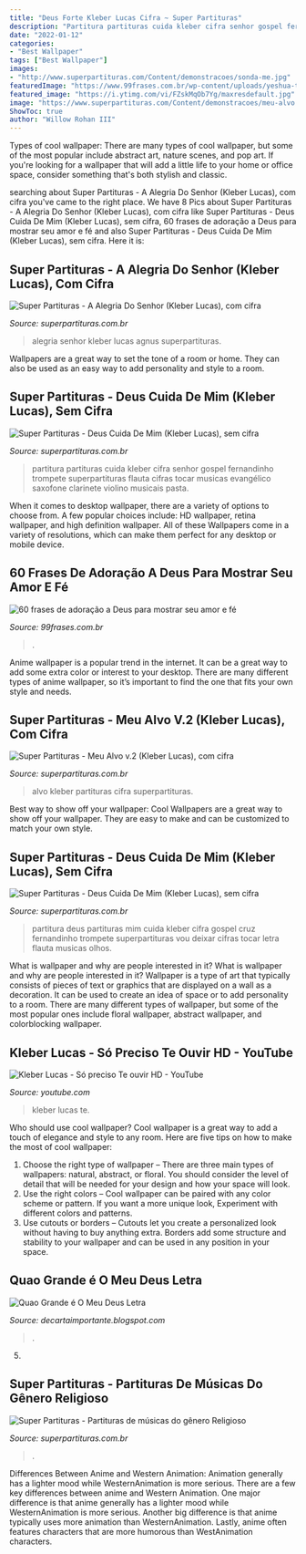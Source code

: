 ```yaml
---
title: "Deus Forte Kleber Lucas Cifra ~ Super Partituras"
description: "Partitura partituras cuida kleber cifra senhor gospel fernandinho trompete superpartituras flauta cifras tocar musicas evangélico saxofone clarinete violino musicais pasta"
date: "2022-01-12"
categories:
- "Best Wallpaper"
tags: ["Best Wallpaper"]
images:
- "http://www.superpartituras.com/Content/demonstracoes/sonda-me.jpg"
featuredImage: "https://www.99frases.com.br/wp-content/uploads/yeshua-tu-es-tao-lindo-que.jpg"
featured_image: "https://i.ytimg.com/vi/FZskMqOb7Yg/maxresdefault.jpg"
image: "https://www.superpartituras.com/Content/demonstracoes/meu-alvo.jpg"
ShowToc: true
author: "Willow Rohan III"
---
```



Types of cool wallpaper:
There are many types of cool wallpaper, but some of the most popular include abstract art, nature scenes, and pop art. If you're looking for a wallpaper that will add a little life to your home or office space, consider something that's both stylish and classic.

	

		
searching about Super Partituras - A Alegria Do Senhor (Kleber Lucas), com cifra you've came to the right place. We have 8 Pics about Super Partituras - A Alegria Do Senhor (Kleber Lucas), com cifra like Super Partituras - Deus Cuida De Mim (Kleber Lucas), sem cifra, 60 frases de adoração a Deus para mostrar seu amor e fé and also Super Partituras - Deus Cuida De Mim (Kleber Lucas), sem cifra. Here it is:
		
    
## Super Partituras - A Alegria Do Senhor (Kleber Lucas), Com Cifra

<img loading=lazy src="http://www.superpartituras.com/Content/demonstracoes/na-alegria-do-senhor.jpg" onerror="this.onerror=null;this.src='https://tse1.mm.bing.net/th?id=OIP.e4biFHatUB6FC5lVzVVJPwHaJl&amp;pid=15.1';" alt="Super Partituras - A Alegria Do Senhor (Kleber Lucas), com cifra">

_Source: superpartituras.com.br_

>alegria senhor kleber lucas agnus superpartituras. 

	

Wallpapers are a great way to set the tone of a room or home. They can also be used as an easy way to add personality and style to a room.

    
## Super Partituras - Deus Cuida De Mim (Kleber Lucas), Sem Cifra

<img loading=lazy src="http://www.superpartituras.com/Content/demonstracoes/deus-cuida-de-mim.jpg" onerror="this.onerror=null;this.src='https://tse2.mm.bing.net/th?id=OIP.VKWj5_Wb3qxzCvOBY3JeJwHaKf&amp;pid=15.1';" alt="Super Partituras - Deus Cuida De Mim (Kleber Lucas), sem cifra">

_Source: superpartituras.com.br_

>partitura partituras cuida kleber cifra senhor gospel fernandinho trompete superpartituras flauta cifras tocar musicas evangélico saxofone clarinete violino musicais pasta. 

	

When it comes to desktop wallpaper, there are a variety of options to choose from. A few popular choices include: HD wallpaper, retina wallpaper, and high definition wallpaper. All of these Wallpapers come in a variety of resolutions, which can make them perfect for any desktop or mobile device. 

    
## 60 Frases De Adoração A Deus Para Mostrar Seu Amor E Fé

<img loading=lazy src="https://www.99frases.com.br/wp-content/uploads/yeshua-tu-es-tao-lindo-que.jpg" onerror="this.onerror=null;this.src='https://tse2.mm.bing.net/th?id=OIP.8suN1c4cXe9C2ZSmEIm_RwHaHa&amp;pid=15.1';" alt="60 frases de adoração a Deus para mostrar seu amor e fé">

_Source: 99frases.com.br_

>. 

	

Anime wallpaper is a popular trend in the internet. It can be a great way to add some extra color or interest to your desktop. There are many different types of anime wallpaper, so it’s important to find the one that fits your own style and needs.

    
## Super Partituras - Meu Alvo V.2 (Kleber Lucas), Com Cifra

<img loading=lazy src="https://www.superpartituras.com/Content/demonstracoes/meu-alvo.jpg" onerror="this.onerror=null;this.src='https://tse2.mm.bing.net/th?id=OIP.CkwwysykaMegltofVO8qowHaKf&amp;pid=15.1';" alt="Super Partituras - Meu Alvo v.2 (Kleber Lucas), com cifra">

_Source: superpartituras.com.br_

>alvo kleber partituras cifra superpartituras. 

	

Best way to show off your wallpaper:
Cool Wallpapers are a great way to show off your wallpaper. They are easy to make and can be customized to match your own style.

    
## Super Partituras - Deus Cuida De Mim (Kleber Lucas), Sem Cifra

<img loading=lazy src="http://www.superpartituras.com/Content/demonstracoes/deus-cuida-de-mim-v-2.jpg" onerror="this.onerror=null;this.src='https://tse2.mm.bing.net/th?id=OIP.deMnckKjyjOnsRzP17GdDwHaKf&amp;pid=15.1';" alt="Super Partituras - Deus Cuida De Mim (Kleber Lucas), sem cifra">

_Source: superpartituras.com.br_

>partitura deus partituras mim cuida kleber cifra gospel cruz fernandinho trompete superpartituras vou deixar cifras tocar letra flauta musicas olhos. 

	

What is wallpaper and why are people interested in it?
What is wallpaper and why are people interested in it?
Wallpaper is a type of art that typically consists of pieces of text or graphics that are displayed on a wall as a decoration. It can be used to create an idea of space or to add personality to a room. There are many different types of wallpaper, but some of the most popular ones include floral wallpaper, abstract wallpaper, and colorblocking wallpaper.

    
## Kleber Lucas - Só Preciso Te Ouvir HD - YouTube

<img loading=lazy src="https://i.ytimg.com/vi/FZskMqOb7Yg/maxresdefault.jpg" onerror="this.onerror=null;this.src='https://tse4.mm.bing.net/th?id=OIP.un0sVQGo2zym5GmALzlIoAHaEK&amp;pid=15.1';" alt="Kleber Lucas - Só preciso Te ouvir HD - YouTube">

_Source: youtube.com_

>kleber lucas te. 

	

Who should use cool wallpaper?
Cool wallpaper is a great way to add a touch of elegance and style to any room. Here are five tips on how to make the most of cool wallpaper: 
1) Choose the right type of wallpaper – There are three main types of wallpapers: natural, abstract, or floral. You should consider the level of detail that will be needed for your design and how your space will look. 
2) Use the right colors – Cool wallpaper can be paired with any color scheme or pattern. If you want a more unique look, Experiment with different colors and patterns. 
3) Use cutouts or borders – Cutouts let you create a personalized look without having to buy anything extra. Borders add some structure and stability to your wallpaper and can be used in any position in your space.

    
## Quao Grande é O Meu Deus Letra

<img loading=lazy src="https://image.winudf.com/v2/image/Y29tLm51cnNhc2ltZWRpYS5rbGViZXI1ODYxMjM0ODlsdWNhc2xldHJhc19zY3JlZW5fMThfMTUzNzczODc3MV8wMDY/screen-18.jpg?h=800&amp;fakeurl=1" onerror="this.onerror=null;this.src='https://tse1.mm.bing.net/th?id=OIP.eJH3Noj4QXig9HqjLFaa_gHaLc&amp;pid=15.1';" alt="Quao Grande é O Meu Deus Letra">

_Source: decartaimportante.blogspot.com_

>. 

	

5.

    
## Super Partituras - Partituras De Músicas Do Gênero Religioso

<img loading=lazy src="http://www.superpartituras.com/Content/demonstracoes/sonda-me.jpg" onerror="this.onerror=null;this.src='https://tse4.mm.bing.net/th?id=OIP.audX_hKNmdfpsCVJGm9P1QHaKf&amp;pid=15.1';" alt="Super Partituras - Partituras de músicas do gênero Religioso">

_Source: superpartituras.com.br_

>. 

	

Differences Between Anime and Western Animation: Animation generally has a lighter mood while WesternAnimation is more serious.
There are a few key differences between anime and Western Animation. One major difference is that anime generally has a lighter mood while WesternAnimation is more serious. Another big difference is that anime typically uses more animation than WesternAnimation. Lastly, anime often features characters that are more humorous than WestAnimation characters.


